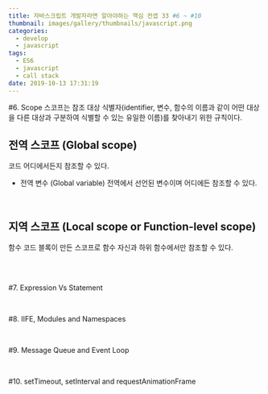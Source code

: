 ```yaml
---
title: 자바스크립트 개발자라면 알아야하는 핵심 컨셉 33 #6 ~ #10
thumbnail: images/gallery/thumbnails/javascript.png
categories:
  - develop
  - javascript
tags:
  - ES6
  - javascript
  - call stack
date: 2019-10-13 17:31:19
---
```



#6. Scope
스코프는 참조 대상 식별자(identifier, 변수, 함수의 이름과 같이 어떤 대상을 다른 대상과 구분하여 식별할 수 있는 유일한 이름)를 찾아내기 위한 규칙이다. 

## 전역 스코프 (Global scope)
코드 어디에서든지 참조할 수 있다.

- 전역 변수 (Global variable)
전역에서 선언된 변수이며 어디에든 참조할 수 있다.

<br/>

## 지역 스코프 (Local scope or Function-level scope)
함수 코드 블록이 만든 스코프로 함수 자신과 하위 함수에서만 참조할 수 있다.

<br/>



<br/>

#7. Expression Vs Statement

<br/>

#8. IIFE, Modules and Namespaces

<br/>

#9. Message Queue and Event Loop

<br/>

#10. setTimeout, setInterval and requestAnimationFrame
